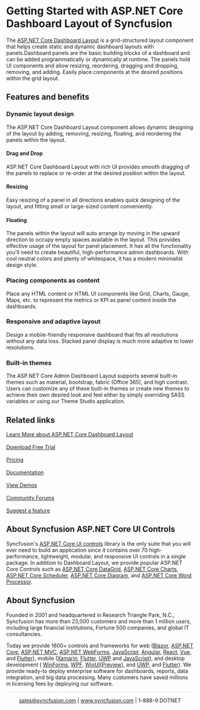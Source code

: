 # Getting Started with ASP.NET Core Dashboard Layout of Syncfusion

The [ASP.NET Core Dashboard Layout](https://www.syncfusion.com/aspnet-core-ui-controls/dashboard-layout?utm_source=github&utm_medium=listing&utm_campaign=aspnet-core-dashboard-layout-github-samples) is a grid-structured layout component that helps create static and dynamic dashboard layouts with panels.Dashboard panels are the basic building blocks of a dashboard and can be added programmatically or dynamically at runtime. The panels hold UI components and allow resizing, reordering, dragging and dropping, removing, and adding. Easily place components at the desired positions within the grid layout. 

## Features and benefits

### Dynamic layout design

The ASP.NET Core Dashboard Layout component allows dynamic designing of the layout by adding, removing, resizing, floating, and reordering the panels within the layout.

#### Drag and Drop

ASP.NET Core Dashboard Layout with rich UI provides smooth dragging of the panels to replace or re-order at the desired position within the layout.

#### Resizing

Easy resizing of a panel in all directions enables quick designing of the layout, and fitting small or large-sized content conveniently.

#### Floating

The panels within the layout will auto arrange by moving in the upward direction to occupy empty spaces available in the layout. This provides effective usage of the layout for panel placement. It has all the functionality you'll need to create beautiful, high-performance admin dashboards. With cool neutral colors and plenty of whitespace, it has a modern minimalist design style.

### Placing components as content

Place any HTML content or HTML UI components like Grid, Charts, Gauge, Maps, etc. to represent the metrics or KPI as panel content inside the dashboards.

### Responsive and adaptive layout

Design a mobile-friendly responsive dashboard that fits all resolutions without any data loss. Stacked panel display is much more adaptive to lower resolutions.

### Built-in themes

The ASP.NET Core Admin Dashboard Layout supports several built-in themes such as material, bootstrap, fabric (Office 365), and high contrast. Users can customize any of these built-in themes or create new themes to achieve their own desired look and feel either by simply overriding SASS variables or using our Theme Studio application.

## Related links

[Learn More about ASP.NET Core Dashboard Layout](https://www.syncfusion.com/aspnet-core-ui-controls/dashboard-layout?utm_source=github&utm_medium=listing&utm_campaign=aspnet-core-dashboard-layout-github-samples)<br/><br/>
[Download Free Trial](https://www.syncfusion.com/downloads/aspnetcore-js2?utm_source=github&utm_medium=listing&utm_campaign=aspnet-core-dashboard-layout-github-samples)<br/><br/>
[Pricing](https://www.syncfusion.com/sales/products/aspnetcore?utm_source=github&utm_medium=listing&utm_campaign=aspnet-core-dashboard-layout-github-samples)<br/><br/>
[Documentation](https://ej2.syncfusion.com/aspnetcore/documentation/dashboard-layout/getting-started/?utm_source=github&utm_medium=listing&utm_campaign=aspnet-core-dashboard-layout-github-samples)<br/><br/>
[View Demos](https://ej2.syncfusion.com/aspnetcore/DashboardLayout/DefaultFunctionalities?utm_source=github&utm_medium=listing&utm_campaign=aspnet-core-dashboard-layout-github-samples#/material)<br/><br/>
[Community Forums](https://www.syncfusion.com/forums/aspnetcore/dashboard-layout?utm_source=github&utm_medium=listing&utm_campaign=aspnet-core-dashboard-layout-github-samples)<br/><br/>
[Suggest a feature](https://www.syncfusion.com/feedback/aspnet-core?utm_source=github&utm_medium=listing&utm_campaign=aspnet-core-dashboard-layout-github-samples)

## About Syncfusion ASP.NET Core UI Controls

Syncfusion's [ASP.NET Core UI controls](https://www.syncfusion.com/aspnet-core-ui-controls?utm_source=github&utm_medium=listing&utm_campaign=aspnet-core-dashboard-layout-github-samples) library is the only suite that you will ever need to build an application since it contains over 70 high-performance, lightweight, modular, and responsive UI controls in a single package. In addition to Dashboard Layout, we provide popular ASP.NET Core Controls such as [ASP.NET Core DataGrid](https://www.syncfusion.com/aspnet-core-ui-controls/grid?utm_source=github&utm_medium=listing&utm_campaign=aspnet-core-dashboard-layout-github-samples), [ASP.NET Core Charts](https://www.syncfusion.com/aspnet-core-ui-controls/charts?utm_source=github&utm_medium=listing&utm_campaign=aspnet-core-dashboard-layout-github-samples), [ASP.NET Core Scheduler](https://www.syncfusion.com/aspnet-core-ui-controls/scheduler?utm_source=github&utm_medium=listing&utm_campaign=aspnet-core-dashboard-layout-github-samples), [ASP.NET Core Diagram](https://www.syncfusion.com/aspnet-core-ui-controls/diagram?utm_source=github&utm_medium=listing&utm_campaign=aspnet-core-dashboard-layout-github-samples), and [ASP.NET Core Word Processor](https://www.syncfusion.com/aspnet-core-ui-controls/word-processor?utm_source=github&utm_medium=listing&utm_campaign=aspnet-core-dashboard-layout-github-samples).

## About Syncfusion

Founded in 2001 and headquartered in Research Triangle Park, N.C., Syncfusion has more than 23,000 customers and more than 1 million users, including large financial institutions, Fortune 500 companies, and global IT consultancies.

Today we provide 1600+ controls and frameworks for web ([Blazor](https://www.syncfusion.com/blazor-components?utm_source=github&utm_medium=listing&utm_campaign=aspnet-core-dashboard-layout-github-samples), [ASP.NET Core](https://www.syncfusion.com/aspnet-core-ui-controls?utm_source=github&utm_medium=listing&utm_campaign=aspnet-core-dashboard-layout-github-samples), 
[ASP.NET MVC](https://www.syncfusion.com/aspnet-mvc-ui-controls?utm_source=github&utm_medium=listing&utm_campaign=aspnet-core-dashboard-layout-github-samples), [ASP.NET WebForms](https://www.syncfusion.com/jquery/aspnet-web-forms-ui-controls?utm_source=github&utm_medium=listing&utm_campaign=aspnet-core-dashboard-layout-github-samples), [JavaScript](https://www.syncfusion.com/javascript-ui-controls?utm_source=github&utm_medium=listing&utm_campaign=aspnet-core-dashboard-layout-github-samples), [Angular](https://www.syncfusion.com/angular-ui-components?utm_source=github&utm_medium=listing&utm_campaign=aspnet-core-dashboard-layout-github-samples), 
[React](https://www.syncfusion.com/react-ui-components?utm_source=github&utm_medium=listing&utm_campaign=aspnet-core-dashboard-layout-github-samples), [Vue](https://www.syncfusion.com/vue-ui-components?utm_source=github&utm_medium=listing&utm_campaign=aspnet-core-dashboard-layout-github-samples), and [Flutter](https://www.syncfusion.com/flutter-widgets?utm_source=github&utm_medium=listing&utm_campaign=aspnet-core-dashboard-layout-github-samples)), mobile ([Xamarin](https://www.syncfusion.com/xamarin-ui-controls?utm_source=github&utm_medium=listing&utm_campaign=aspnet-core-dashboard-layout-github-samples), [Flutter](https://www.syncfusion.com/flutter-widgets?utm_source=github&utm_medium=listing&utm_campaign=aspnet-core-dashboard-layout-github-samples), [UWP](https://www.syncfusion.com/uwp-ui-controls?utm_source=github&utm_medium=listing&utm_campaign=aspnet-core-dashboard-layout-github-samples) and 
[JavaScript](https://www.syncfusion.com/javascript-ui-controls?utm_source=github&utm_medium=listing&utm_campaign=aspnet-core-dashboard-layout-github-samples)), and desktop development (
[WinForms](https://www.syncfusion.com/winforms-ui-controls?utm_source=github&utm_medium=listing&utm_campaign=aspnet-core-dashboard-layout-github-samples), [WPF](https://www.syncfusion.com/wpf-ui-controls?utm_source=github&utm_medium=listing&utm_campaign=aspnet-core-dashboard-layout-github-samples), [WinUI(Preview)](https://www.syncfusion.com/winui-controls?utm_source=github&utm_medium=listing&utm_campaign=aspnet-core-dashboard-layout-github-samples), and [UWP](https://www.syncfusion.com/uwp-ui-controls?utm_source=github&utm_medium=listing&utm_campaign=aspnet-core-dashboard-layout-github-samples), and [Flutter](https://www.syncfusion.com/flutter-widgets?utm_source=github&utm_medium=listing&utm_campaign=aspnet-core-dashboard-layout-github-samples)). We provide ready-to deploy enterprise software for dashboards, reports, data integration, and big data processing. Many customers have saved millions in licensing fees by deploying our software.

<hr style="height:0.3px;border:none;color:lightgrey;background-color:lightgrey;" />

<p align="center">
  <a href="mailto:sales@syncfusion.com?Subject=Syncfusion ASP.NET Core Dashboard Layout - Github" target="_top">sales@syncfusion.com</a> | <a href="https://www.syncfusion.com?utm_source=github&utm_medium=listing&utm_campaign=aspnet-core-dashboard-layout-github-samples">www.syncfusion.com</a> | 1-888-9 DOTNET <br>
</p>

